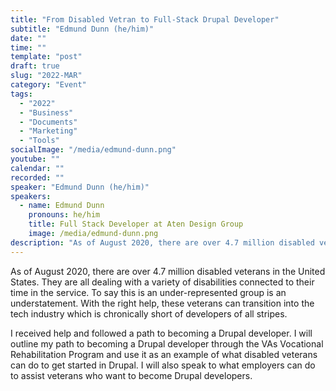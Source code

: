 ```yaml
---
title: "From Disabled Vetran to Full-Stack Drupal Developer"
subtitle: "Edmund Dunn (he/him)"
date: ""
time: ""
template: "post"
draft: true
slug: "2022-MAR"
category: "Event"
tags:
  - "2022"
  - "Business"
  - "Documents"
  - "Marketing"
  - "Tools"
socialImage: "/media/edmund-dunn.png"
youtube: ""
calendar: ""
recorded: ""
speaker: "Edmund Dunn (he/him)"
speakers:
  - name: Edmund Dunn
    pronouns: he/him
    title: Full Stack Developer at Aten Design Group
    image: /media/edmund-dunn.png
description: "As of August 2020, there are over 4.7 million disabled veterans in the United States. They are all dealing with a variety of disabilities connected to their time in the service. To say this is an under-represented group is an understatement. With the right help, these veterans can transition into the tech industry which is chronically short of developers of all stripes."
---
```

As of August 2020, there are over 4.7 million disabled veterans in the United States. They are all dealing with a variety of disabilities connected to their time in the service. To say this is an under-represented group is an understatement. With the right help, these veterans can transition into the tech industry which is chronically short of developers of all stripes.

I received help and followed a path to becoming a Drupal developer. I will outline my path to becoming a Drupal developer through the VAs Vocational Rehabilitation Program and use it as an example of what disabled veterans can do to get started in Drupal. I will also speak to what employers can do to assist veterans who want to become Drupal developers.
